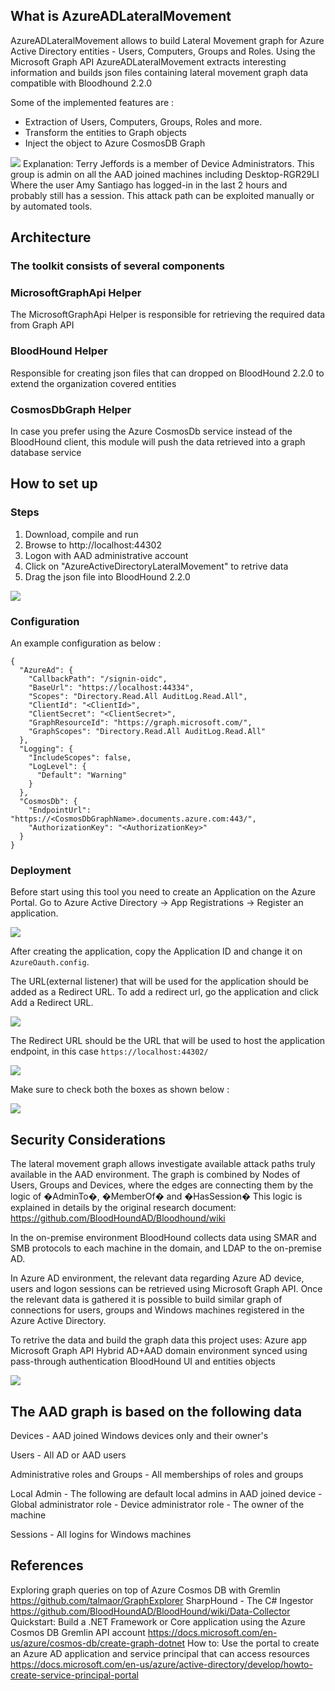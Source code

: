 ## What is AzureADLateralMovement


AzureADLateralMovement allows to build Lateral Movement graph for Azure Active Directory entities - Users, Computers, Groups and Roles.
Using the Microsoft Graph API AzureADLateralMovement extracts interesting information and builds json files containing 
lateral movement graph data compatible with Bloodhound 2.2.0

Some of the  implemented features are :
* Extraction of Users, Computers, Groups, Roles and more.
* Transform the entities to Graph objects
* Inject the object to Azure CosmosDB Graph

![](/images/LMP.png)
Explanation: Terry Jeffords is a member of Device Administrators.
This group is admin on all the AAD joined machines including Desktop-RGR29LI 
Where the user Amy Santiago has logged-in in the last 2 hours and probably still has a session. 
This attack path can be exploited manually or by automated tools.

## Architecture

### The toolkit consists of several components
### MicrosoftGraphApi Helper
The MicrosoftGraphApi Helper is responsible for retrieving the required data from Graph API
### BloodHound Helper
Responsible for creating json files that can dropped on BloodHound 2.2.0 to extend the organization covered entities
### CosmosDbGraph Helper
In case you prefer using the Azure CosmosDb service instead of the BloodHound client, this module will push the data retrieved into a graph database service


## How to set up

### Steps

1. Download, compile and run
2. Browse to http://localhost:44302
3. Logon with AAD administrative account
4. Click on "AzureActiveDirectoryLateralMovement" to retrive data
5. Drag the json file into BloodHound 2.2.0 

![](/images/DragAndDrop.png)

### Configuration

An example configuration as below :
```
{
  "AzureAd": {
    "CallbackPath": "/signin-oidc",
    "BaseUrl": "https://localhost:44334",
    "Scopes": "Directory.Read.All AuditLog.Read.All",
    "ClientId": "<ClientId>",
    "ClientSecret": "<ClientSecret>",
    "GraphResourceId": "https://graph.microsoft.com/",
    "GraphScopes": "Directory.Read.All AuditLog.Read.All"
  },
  "Logging": {
    "IncludeScopes": false,
    "LogLevel": {
      "Default": "Warning"
    }
  },
  "CosmosDb": {
    "EndpointUrl": "https://<CosmosDbGraphName>.documents.azure.com:443/",
    "AuthorizationKey": "<AuthorizationKey>"
  } 
}
```

### Deployment
Before start using this tool you need to create an Application on the Azure Portal.
Go to Azure Active Directory -> App Registrations -> Register an application.

![](/images/registerapp.png)

After creating the application, copy the Application ID and change it on ```AzureOauth.config```.

The URL(external listener) that will be used for the application should be added as a Redirect URL.
To add a redirect url, go the application and click Add a Redirect URL.

![](/images/redirecturl.png)

The Redirect URL should be the URL that will be used to host the application endpoint, in this case ```https://localhost:44302/```

![](/images/url.png)

Make sure to check both the boxes as shown below :

![](/images/implicitgrant.png)


##  Security Considerations

The lateral movement graph allows investigate available attack paths truly available in the AAD environment.
The graph is combined by Nodes of Users, Groups and Devices, where the edges are connecting them by the logic of �AdminTo�, �MemberOf� and �HasSession� 
This logic is explained in details by the original research document: https://github.com/BloodHoundAD/Bloodhound/wiki

In the on-premise environment BloodHound collects data using SMAR and SMB protocols to each machine in the domain, and LDAP to the on-premise AD.  

In Azure AD environment, the relevant data regarding Azure AD device, users and logon sessions can be retrieved using Microsoft Graph API. 
Once the relevant data is gathered it is possible to build similar graph of connections for users, groups and Windows machines registered in the Azure Active Directory. 

To retrive the data and build the graph data this project uses:
Azure app 
Microsoft Graph API
Hybrid AD+AAD domain environment synced using pass-through authentication
BloodHound UI and entities objects 

![](/images/implicitgrant.png)

## The AAD graph is based on the following data 

Devices - AAD joined Windows devices only and their owner's

Users - All AD or AAD users

Administrative roles and Groups - All memberships of roles and groups

Local Admin - The following are default local admins in AAD joined device 
	- Global administrator role 
	- Device administrator role 
	- The owner of the machine

Sessions - All logins for Windows machines 

## References

Exploring graph queries on top of Azure Cosmos DB with Gremlin https://github.com/talmaor/GraphExplorer
SharpHound - The C# Ingestor https://github.com/BloodHoundAD/BloodHound/wiki/Data-Collector
Quickstart: Build a .NET Framework or Core application using the Azure Cosmos DB Gremlin API account https://docs.microsoft.com/en-us/azure/cosmos-db/create-graph-dotnet
How to: Use the portal to create an Azure AD application and service principal that can access resources https://docs.microsoft.com/en-us/azure/active-directory/develop/howto-create-service-principal-portal
